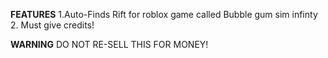 **FEATURES**
1.Auto-Finds Rift for roblox game called Bubble gum sim infinty
2. Must give credits!

**WARNING** DO NOT RE-SELL THIS FOR MONEY! 
